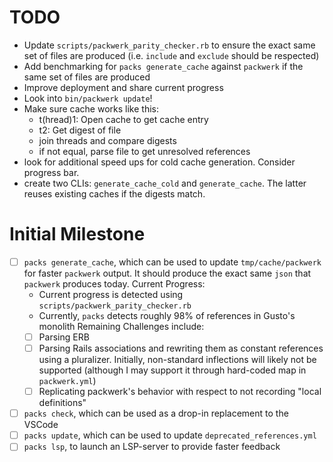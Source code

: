 # TODO
- Update `scripts/packwerk_parity_checker.rb` to ensure the exact same set of files are produced (i.e. `include` and `exclude` should be respected)
- Add benchmarking for `packs generate_cache` against `packwerk` if the same set of files are produced
- Improve deployment and share current progress
- Look into `bin/packwerk update`!
- Make sure cache works like this:
  - t(hread)1: Open cache to get cache entry
  - t2: Get digest of file
  - join threads and compare digests
  - if not equal, parse file to get unresolved references
- look for additional speed ups for cold cache generation. Consider progress bar.
- create two CLIs: `generate_cache_cold` and `generate_cache`. The latter reuses existing caches if the digests match.

# Initial Milestone

- [ ] `packs generate_cache`, which can be used to update `tmp/cache/packwerk` for faster `packwerk` output. It should produce the exact same `json` that `packwerk` produces today.
Current Progress:
  - Current progress is detected using `scripts/packwerk_parity_checker.rb`
  - Currently, `packs` detects roughly 98% of references in Gusto's monolith
Remaining Challenges include:
  - [ ] Parsing ERB
  - [ ] Parsing Rails associations and rewriting them as constant references using a pluralizer. Initially, non-standard inflections will likely not be supported (although I may support it through hard-coded map in `packwerk.yml`)
  - [ ] Replicating packwerk's behavior with respect to not recording "local definitions"
- [ ] `packs check`, which can be used as a drop-in replacement to the VSCode
- [ ] `packs update`, which can be used to update `deprecated_references.yml`
- [ ] `packs lsp`, to launch an LSP-server to provide faster feedback
